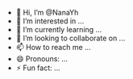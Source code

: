 - 👋 Hi, I’m @NanaYh
- 👀 I’m interested in ...
- 🌱 I’m currently learning ...
- 💞️ I’m looking to collaborate on ...
- 📫 How to reach me ...
- 😄 Pronouns: ...
- ⚡ Fun fact: ...

<!---
NanaYh/NanaYh is a ✨ special ✨ repository because its `README.md` (this file) appears on your GitHub profile.
You can click the Preview link to take a look at your changes.
--->
